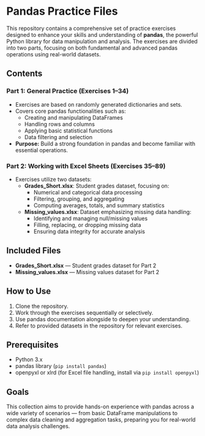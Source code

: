 # Pandas Practice Files

This repository contains a comprehensive set of practice exercises designed to enhance your skills and understanding of **pandas**, the powerful Python library for data manipulation and analysis. The exercises are divided into two parts, focusing on both fundamental and advanced pandas operations using real-world datasets.

## Contents

### Part 1: General Practice (Exercises 1–34)

- Exercises are based on randomly generated dictionaries and sets.
- Covers core pandas functionalities such as:
  - Creating and manipulating DataFrames
  - Handling rows and columns
  - Applying basic statistical functions
  - Data filtering and selection
- **Purpose:** Build a strong foundation in pandas and become familiar with essential operations.

### Part 2: Working with Excel Sheets (Exercises 35–89)

- Exercises utilize two datasets:
  - **Grades_Short.xlsx**: Student grades dataset, focusing on:
    - Numerical and categorical data processing
    - Filtering, grouping, and aggregating
    - Computing averages, totals, and summary statistics
  - **Missing_values.xlsx**: Dataset emphasizing missing data handling:
    - Identifying and managing null/missing values
    - Filling, replacing, or dropping missing data
    - Ensuring data integrity for accurate analysis

## Included Files

- **Grades_Short.xlsx** — Student grades dataset for Part 2
- **Missing_values.xlsx** — Missing values dataset for Part 2

## How to Use

1. Clone the repository.
2. Work through the exercises sequentially or selectively.
3. Use pandas documentation alongside to deepen your understanding.
4. Refer to provided datasets in the repository for relevant exercises.

## Prerequisites

- Python 3.x
- pandas library (`pip install pandas`)
- openpyxl or xlrd (for Excel file handling, install via `pip install openpyxl`)

## Goals

This collection aims to provide hands-on experience with pandas across a wide variety of scenarios — from basic DataFrame manipulations to complex data cleaning and aggregation tasks, preparing you for real-world data analysis challenges.
